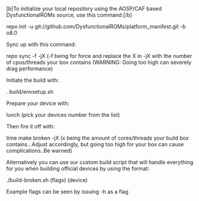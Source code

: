 [b]To initialize your local repository using the AOSP/CAF based DysfunctionalROMs source, use this command:[/b]

repo init -u git://github.com/DysfunctionalROMs/platform_manifest.git -b o8.0

Sync up with this command:

repo sync -f -jX (-f being for force and replace the X in -jX with the number of cpus/threads your box contains (WARNING: Going too high can severely drag performance)

Initiate the build with:

. build/envsetup.sh

Prepare your device with:

lunch (pick your devices number from the list)

Then fire it off with:

time make broken -jX (x being the amount of cores/threads your build box contains...Adjust accordingly, but going too high for your box can cause complications..Be warned)

Alternatively you can use our custom build script that will handle everything for you when building official devices by using the format:

./build-broken.sh (flags) (device)

Example flags can be seen by issuing -h as a flag
